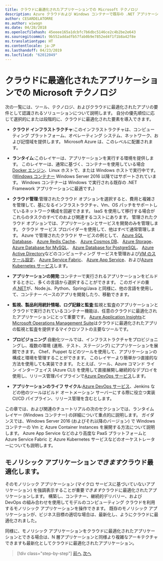 ```yaml
---
title: クラウドに最適化されたアプリケーションでの Microsoft テクノロジ
description: Azure クラウドおよび Windows コンテナーで既存の .NET アプリケーションを近代化 |クラウドに最適化されたアプリケーションでの Microsoft テクノロジ
author: CESARDELATORRE
ms.author: wiwagn
ms.date: 04/28/2018
ms.openlocfilehash: 45eeee165a1dcbfc7b6dbc5146ce2c4b2be2e643
ms.sourcegitcommit: 9b552addadfb57fab0b9e7852ed4f1f1b8a42f8e
ms.translationtype: HT
ms.contentlocale: ja-JP
ms.lasthandoff: 04/23/2019
ms.locfileid: "62012049"
---
```

# <a name="microsoft-technologies-in-cloud-optimized-applications"></a>クラウドに最適化されたアプリケーションでの Microsoft テクノロジ

次の一覧には、ツール、テクノロジ、およびクラウドに最適化されたアプリの要件として認識されるソリューションについて説明します。 自分の優先順位に応じて選択的にまたは段階的に、クラウドに最適化された要素を導入できます。

- **クラウド インフラストラクチャ**:このインフラストラクチャは、コンピューティング プラットフォーム、オペレーティング システム、ネットワーク、および記憶域を提供します。 Microsoft Azure は、このレベルに配置されます。

- **ランタイム**:このレイヤーは、アプリケーションを実行する環境を提供します。 このレイヤーは、通常に基づく、コンテナーを使用している場合[Docker エンジン](https://docs.docker.com/engine/)、Linux ホストで、または Windows ホストで実行中です。 ([Windows コンテナー](https://docs.microsoft.com/virtualization/windowscontainers/about/) Windows Server 2016 以降ではサポートされています。 Windows コンテナーは Windows で実行される既存の .NET Framework アプリケーションに最適です。)

- **クラウド管理**:管理されたクラウド オプションを選択すると、費用と複雑さを管理して、基になるインフラストラクチャ、Vm、OS パッチをサポートしているネットワーク構成を回避できます。 IaaS を使用して移行する場合がこれらのタスクのすべてのおよび関連するコストにあります。 管理されたクラウド オプションでは、アプリケーションとサービスを開発のみを管理します。 クラウド サービス プロバイダーを使用して、他はすべて通常管理します。 Azure で管理されたクラウド サービスの例として、 [Azure SQL Database](https://azure.microsoft.com/services/sql-database)、 [Azure Redis Cache](https://azure.microsoft.com/services/cache/)、 [Azure Cosmos DB](https://azure.microsoft.com/services/cosmos-db/)、 [Azure Storage](https://azure.microsoft.com/services/storage/)、[Azure Database for MySQL](https://azure.microsoft.com/services/mysql/)、 [Azure Database for PostgreSQL](https://azure.microsoft.com/services/postgresql/)、 [Azure Active Directory](https://azure.microsoft.com/services/active-directory/)などのコンピューティング サービスを管理および[VM のスケール設定](https://azure.microsoft.com/services/virtual-machine-scale-sets/)、 [Azure Service Fabric](https://azure.microsoft.com/services/service-fabric/)、 [Azure App Service](https://azure.microsoft.com/services/app-service/)、および[Azure Kubernetes サービス](https://azure.microsoft.com/services/container-service/)します。

- **アプリケーションの開発**:コンテナーで実行されるアプリケーションをビルドするときに、多くの言語から選択することができます。 このガイドの重点[.NET](https://www.microsoft.com/net)が、Node.js、Python、Spring/Java と同様に、他の言語を使用して、コンテナー ベースのアプリを開発したり、移動できます。

- **監視、製品利用統計情報、ログ記録と監査**:監視と監査のアプリケーションとクラウドで実行されているコンテナー機能は、任意のクラウドに最適化されたアプリケーションにとって重要です。 [Azure Application Insights](https://azure.microsoft.com/services/application-insights/)と[Microsoft Operations Management Suite](https://www.microsoft.com/cloud-platform/operations-management-suite)はクラウドに最適化されたアプリの監視と監査を提供するマイクロソフトの主要なツールです。

- **プロビジョニング**:自動化ツールでは、インフラストラクチャをプロビジョニングし、複数の環境 (運用、テスト、ステージング) にアプリケーションを展開できます。 Chef、Puppet などのツールを使用して、アプリケーションの構成と環境を管理することができます。 このレイヤーより簡単かつ直接的な方法を使用しても実装できます。 たとえば、ツール、Azure コマンド ライン インターフェイス (Azure CLI) を使用して直接展開し継続的なデプロイを使用し、リリース管理パイプラインで[Azure DevOps サービス](https://azure.microsoft.com/services/devops/)します。

- **アプリケーションのライフ サイクル**:[Azure DevOps サービス](https://azure.microsoft.com/services/devops/)、Jenkins などの他のツールはビルド オートメーション サーバーにする際に役立つ実装 CI/CD パイプライン、リリース管理を含むとします。

この章では、および関連のチュートリアルの次のセクションでは、ランタイム レイヤー (Windows コンテナー) の詳細について重点的に説明します。 ガイダンスでは、Windows Server 2016 (およびそれ以降のバージョン) で Windows コンテナーの Vm と Azure Container Instances を展開する方法について説明します。 Azure App Service などのより高度な PaaS プラットフォームと Azure Service Fabric と Azure Kubernetes サービスなどのオーケストレーターについても説明します。

## <a name="monolithic-applications-can-be-cloud-optimized"></a>モノリシック アプリケーション*できます*クラウド最適化します。

そのモノリシック アプリケーション (マイクロ サービスに基づいていないアプリケーション) を強調表示することが重要*できます*クラウドに最適化されたアプリケーションします。 構築し、コンテナー、継続的デリバリー、および DevOps の組み合わせを使用してモデルのコンピューティング クラウドを利用するモノリシック アプリケーションを操作できます。 既存のモノリシック アプリケーションが、ビジネス目標の適切な場合は、最新化し、ようにクラウドに最適化されました。

同様に、モノリシック アプリケーションをクラウドに最適化されたアプリケーションとできる場合は、N 層アプリケーションと同様より複雑なアーキテクチャできますも最新化としてクラウドに最適化されたアプリケーション。

>[!div class="step-by-step"]
>[前へ](reasons-to-modernize-existing-net-apps-to-cloud-optimized-applications.md)
>[次へ](what-about-cloud-native-applications.md)